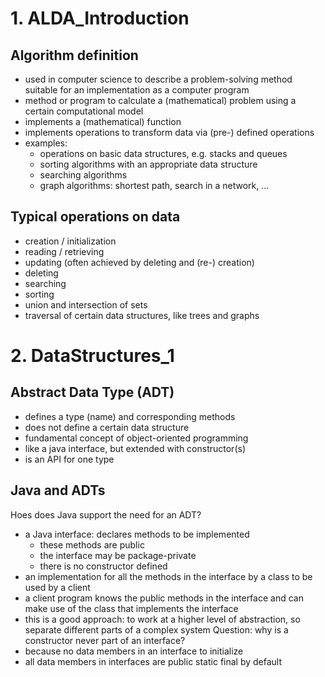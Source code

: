 # 1. ALDA_Introduction

## Algorithm definition
- used in computer science  to describe a problem-solving method suitable for an implementation as a computer program
- method or program to calculate a (mathematical) problem using a certain computational model
- implements a (mathematical) function
- implements operations to transform data via (pre-) defined operations
- examples:
  - operations on basic data structures, e.g. stacks and queues
  - sorting algorithms with an appropriate data structure
  - searching algorithms
  - graph algorithms: shortest path, search in a network, ...

## Typical operations on data
- creation / initialization
- reading / retrieving
- updating (often achieved by deleting and (re-) creation)
- deleting
- searching
- sorting
- union and intersection of sets
- traversal of certain data structures, like trees and graphs

# 2. DataStructures_1

## Abstract Data Type (ADT)
- defines a type (name) and corresponding methods
- does not define a certain data structure
- fundamental concept of object-oriented programming
- like a java interface, but extended with constructor(s)
- is an API for one type

## Java and ADTs
Hoes does Java support the need for an ADT?
- a Java interface: declares methods to be implemented
  - these methods are public
  - the interface may be package-private
  - there is no constructor defined
- an implementation for all the methods in the interface by a class to be used by a client
- a client program knows the public methods in the interface and can make use of the class that implements the interface
- this is a good approach: to work at a higher level of abstraction, so separate different parts of a complex system
Question: why is a constructor never part of an interface?
- because no data members in an interface to initialize
- all data members in interfaces are public static final by default